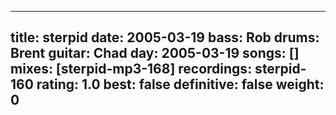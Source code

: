 
---
title: sterpid
date: 2005-03-19
bass:	Rob
drums:	Brent
guitar:	Chad
day: 2005-03-19
songs: []
mixes: [sterpid-mp3-168]
recordings: sterpid-160
rating: 1.0
best: false
definitive: false
weight: 0
---
